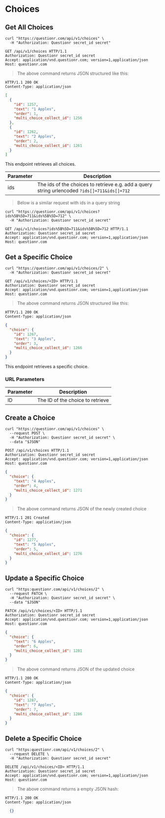# Choices

## Get All Choices

```shell
curl "https://questionr.com/api/v1/choices" \
  -H "Authorization: Questionr secret_id secret"
```

```http
GET /api/v1/choices HTTP/1.1
Authorization: Questionr secret_id secret
Accept: application/vnd.questionr.com; version=1,application/json
Host: questionr.com
```

> The above command returns JSON structured like this:

```http
HTTP/1.1 200 OK
Content-Type: application/json
```
```json
[
  {
    "id": 1257,
    "text": "1 Apples",
    "order": 1,
    "multi_choice_collect_id": 1256
  },
  {
    "id": 1262,
    "text": "2 Apples",
    "order": 2,
    "multi_choice_collect_id": 1261
  }
]
```

This endpoint retrieves all choices.


Parameter | Description
--------- | -----------
ids | The ids of the choices to retrieve e.g. add a query string urlencoded `?ids[]=711&ids[]=712`

> Below is a similar request with ids in a query string

```shell
curl "https://questionr.com/api/v1/choices?ids%5B%5D=711&ids%5B%5D=712" \
  -H "Authorization: Questionr secret_id secret"
```
```http
GET /api/v1/choices?ids%5B%5D=711&ids%5B%5D=712 HTTP/1.1
Authorization: Questionr secret_id secret
Accept: application/vnd.questionr.com; version=1,application/json
Host: questionr.com
```

## Get a Specific Choice

```shell
curl "https://questionr.com/api/v1/choices/2" \
  -H "Authorization: Questionr secret_id secret"
```

```http
GET /api/v1/choices/<ID> HTTP/1.1
Authorization: Questionr secret_id secret
Accept: application/vnd.questionr.com; version=1,application/json
Host: questionr.com
```

> The above command returns JSON structured like this:

```http
HTTP/1.1 200 OK
Content-Type: application/json
```
```json
{
  "choice": {
    "id": 1267,
    "text": "3 Apples",
    "order": 3,
    "multi_choice_collect_id": 1266
  }
}
```

This endpoint retrieves a specific choice.

### URL Parameters

Parameter | Description
--------- | -----------
ID | The ID of the choice to retrieve



## Create a Choice



```shell
curl "https://questionr.com/api/v1/choices" \
  --request POST \
  -H "Authorization: Questionr secret_id secret" \
  --data "$JSON"
```

```http
POST /api/v1/choices HTTP/1.1
Authorization: Questionr secret_id secret
Accept: application/vnd.questionr.com; version=1,application/json
Host: questionr.com
```
```json
{
  "choice": {
    "text": "4 Apples",
    "order": 4,
    "multi_choice_collect_id": 1271
  }
}
```

> The above command returns JSON of the newly created choice

```http
HTTP/1.1 201 Created
Content-Type: application/json
```
```json
{
  "choice": {
    "id": 1277,
    "text": "5 Apples",
    "order": 5,
    "multi_choice_collect_id": 1276
  }
}
```

## Update a Specific Choice



```shell
curl "https:questionr.com/api/v1/choices/2" \
  --request PATCH \
  -H "Authorization: Questionr secret_id secret" \
  --data "$JSON"
```
```http
PATCH /api/v1/choices/<ID> HTTP/1.1
Authorization: Questionr secret_id secret
Accept: application/vnd.questionr.com; version=1,application/json
Host: questionr.com
```
```json
{
  "choice": {
    "text": "6 Apples",
    "order": 6,
    "multi_choice_collect_id": 1281
  }
}
```

> The above command returns JSON of the updated choice

```http
HTTP/1.1 200 OK
Content-Type: application/json
```
```json
{
  "choice": {
    "id": 1287,
    "text": "7 Apples",
    "order": 7,
    "multi_choice_collect_id": 1286
  }
}
```


## Delete a Specific Choice



```shell
curl "https:questionr.com/api/v1/choices/2" \
  --request DELETE \
  -H "Authorization: Questionr secret_id secret"
```

```http
DELETE /api/v1/choices/<ID> HTTP/1.1
Authorization: Questionr secret_id secret
Accept: application/vnd.questionr.com; version=1,application/json
Host: questionr.com
```

> The above command returns a empty JSON hash:

```http
HTTP/1.1 200 OK
Content-Type: application/json
```
```json
  {}
```

